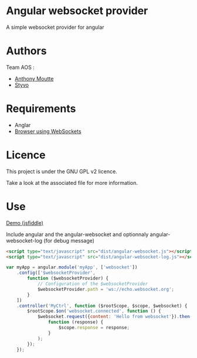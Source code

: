 # Angular websocket provider

A simple websocket provider for angular


# Authors

Team AOS :

* [Anthony Moutte](https://github.com/instabledesign)
* [Styvo](https://github.com/FullMoonIssue)

# Requirements

* Anglar
* [Browser using WebSockets](http://caniuse.com/websockets)

# Licence

This project is under the GNU GPL v2 licence.

Take a look at the associated file for more information.

# Use

[Demo (jsfiddle)](http://jsfiddle.net/XfUY3/)

Include angular and the angular-websocket and optionnaly angular-websocket-log (for debug message)

```html
<script type="text/javascript" src="dist/angular-websocket.js"></script>
<script type="text/javascript" src="dist/angular-websocket-log.js"></script>
```

```javascript
var myApp = angular.module('myApp', ['websocket'])
    .config(['$websocketProvider',
        function ($websocketProvider) {
            // Configuration of the $websocketProvider
            $websocketProvider.path = 'ws://echo.websocket.org';
        }
    ])
    .controller('MyCtrl', function ($rootScope, $scope, $websocket) {
        $rootScope.$on('websocket.connected', function () {
            $websocket.request({content: 'Hello from websocket'}).then(
                function (response) {
                    $scope.response = response;
                }
            );
        });
    });
```
